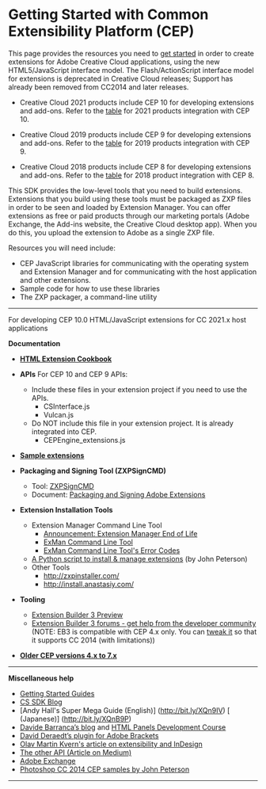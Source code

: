 Getting Started with Common Extensibility Platform (CEP)
==============

This page provides the resources you need to [get started](https://github.com/Adobe-CEP/Getting-Started-guides) in order to create extensions for Adobe Creative Cloud applications, using the new HTML5/JavaScript interface model. The Flash/ActionScript interface model for extensions is deprecated in Creative Cloud releases; Support has already been removed from CC2014 and later releases.

* Creative Cloud 2021 products include CEP 10 for developing extensions and add-ons. Refer to the [table](https://github.com/Adobe-CEP/CEP-Resources/blob/master/CEP_10.x/Documentation/CEP%2010.0%20HTML%20Extension%20Cookbook.md#applications-integrated-with-cep) for 2021 products integration with CEP 10.

* Creative Cloud 2019 products include CEP 9 for developing extensions and add-ons. Refer to the [table](https://github.com/Adobe-CEP/CEP-Resources/blob/master/CEP_9.x/Documentation/CEP%209.0%20HTML%20Extension%20Cookbook.md#applications-integrated-with-cep) for 2019 products integration with CEP 9.

* Creative Cloud 2018 products include CEP 8 for developing extensions and add-ons. Refer to the [table](https://github.com/Adobe-CEP/CEP-Resources/blob/master/CEP_8.x/Documentation/CEP%208.0%20HTML%20Extension%20Cookbook.md#applications-integrated-with-cep) for 2018 product integration with CEP 8.


This SDK provides the low-level tools that you need to build extensions. Extensions that you build using these tools must be packaged as ZXP files in order to be seen and loaded by Extension Manager. You can offer extensions as free or paid products through our marketing portals (Adobe Exchange, the Add-ins website, the Creative Cloud desktop app). When you do this, you upload the extension to Adobe as a single ZXP file.

Resources you will need include:
* CEP JavaScript libraries for communicating with the operating system and Extension Manager and for communicating with the host application and other extensions.
* Sample code for how to use these libraries
* The ZXP packager, a command-line utility

---

For developing CEP 10.0 HTML/JavaScript extensions for CC 2021.x host applications

**Documentation**

  * **[HTML Extension Cookbook](./Documentation/README.md)**
  
  * **APIs**
    For CEP 10 and CEP 9 APIs:
      * Include these files in your extension project if you need to use the APIs.
          * CSInterface.js
          * Vulcan.js
      * Do NOT include this file in your extension project. It is already integrated into CEP.
          * CEPEngine_extensions.js

  * **[Sample extensions](https://github.com/Adobe-CEP/Samples)** 
    

  * **Packaging and Signing Tool (ZXPSignCMD)**
    * Tool: [ZXPSignCMD](https://github.com/Adobe-CEP/CEP-Resources/tree/master/ZXPSignCMD)
    * Document: [Packaging and Signing Adobe Extensions](http://wwwimages.adobe.com/content/dam/Adobe/en/devnet/creativesuite/pdfs/SigningTechNote_CC.pdf) 

  * **Extension Installation Tools** 
    * Extension Manager Command Line Tool
      * [Announcement: Extension Manager End of Life](https://www.adobeexchange.com/resources/27)
      * [ExMan Command Line Tool](https://www.adobeexchange.com/resources/28)
      * [ExMan Command Line Tool's Error Codes](http://www.adobeexchange.com/resources/19#errors)
    * [A Python script to install & manage extensions](https://github.com/adobe-photoshop/generator-panels/blob/master/installPanels.py) (by John Peterson)
    * Other Tools
      * http://zxpinstaller.com/
      * http://install.anastasiy.com/

  * **Tooling** 
    * [Extension Builder 3 Preview](http://adobe.ly/1pho2QU)
    * [Extension Builder 3 forums - get help from the developer community](http://adobe.ly/1mgZ2xe)
   (NOTE: EB3 is compatible with CEP 4.x only. You can [tweak it](http://adobe.ly/1v3wgiq) so that it supports CC 2014 (with limitations))

  * **[Older CEP versions 4.x to 7.x](./README_ArchivedVersions.md)**


----


**Miscellaneous help**
* [Getting Started Guides](https://github.com/Adobe-CEP/Getting-Started-guides)
* [CS SDK Blog](https://blogs.adobe.com/cssdk/)
* [Andy Hall's Super Mega Guide (English)] (http://bit.ly/XQn9IV) [ (Japanese)] (http://bit.ly/XQnB9P)
* [Davide Barranca’s blog](http://www.davidebarranca.com/) and [HTML Panels Development Course](http://htmlpanelsbook.com/)
* [David Deraedt’s plugin for Adobe Brackets](http://bit.ly/QKWWYL)
* [Olav Martin Kvern's article on extensibility and InDesign](http://bit.ly/1zEa9Ef)
* [The other API (Article on Medium)](http://bit.ly/1hIFZay)
* [Adobe Exchange](http://bit.ly/1mHVksI)
* [Photoshop CC 2014 CEP samples by John Peterson](http://bit.ly/1nGAWYN)

----



